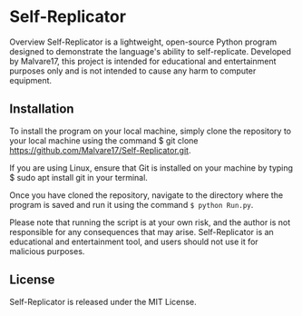 # Self-Replicator
Overview
Self-Replicator is a lightweight, open-source Python program designed to demonstrate the language's ability to self-replicate. Developed by Malvare17, this project is intended for educational and entertainment purposes only and is not intended to cause any harm to computer equipment.

## Installation
To install the program on your local machine, simply clone the repository to your local machine using the command $ git clone https://github.com/Malvare17/Self-Replicator.git.

If you are using Linux, ensure that Git is installed on your machine by typing $ sudo apt install git in your terminal.

Once you have cloned the repository, navigate to the directory where the program is saved and run it using the command `$ python Run.py`.

Please note that running the script is at your own risk, and the author is not responsible for any consequences that may arise. Self-Replicator is an educational and entertainment tool, and users should not use it for malicious purposes.

## License
Self-Replicator is released under the MIT License.
